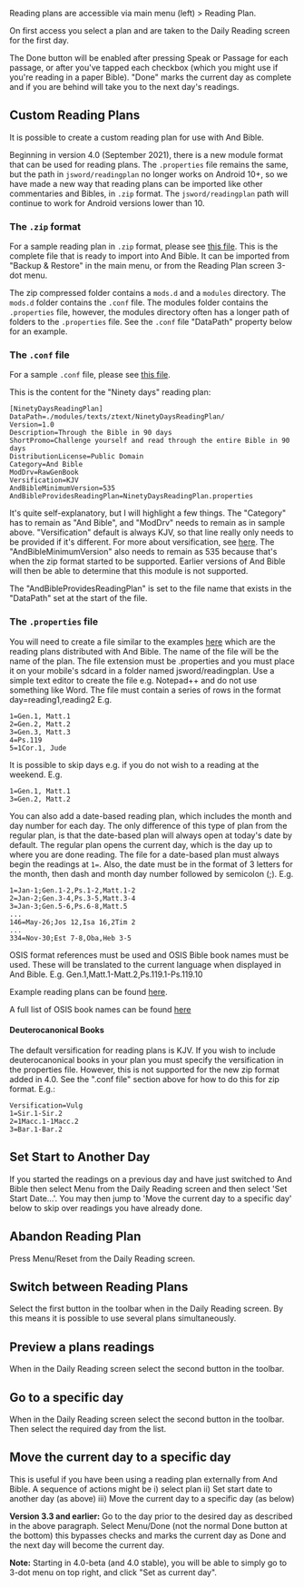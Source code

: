 Reading plans are accessible via main menu (left) > Reading Plan.

On first access you select a plan and are taken to the Daily Reading screen for the first day.

The Done button will be enabled after pressing Speak or Passage for each passage, or after you've tapped each checkbox (which you might use if you're reading in a paper Bible). "Done" marks the current day as complete and if you are behind will take you to the next day's readings.

## Custom Reading Plans
It is possible to create a custom reading plan for use with And Bible.

Beginning in version 4.0 (September 2021), there is a new module format that can be used for reading plans. The `.properties` file remains the same, but the path in `jsword/readingplan` no longer works on Android 10+, so we have made a new way that reading plans can be imported like other commentaries and Bibles, in `.zip` format. The `jsword/readingplan` path will continue to work for Android versions lower than 10.

### The `.zip` format
For a sample reading plan in `.zip` format, please see [this file](https://andbible.github.io/data/andbible/beta/zip/NinetyDaysReadingPlan.zip). This is the complete file that is ready to import into And Bible. It can be imported from "Backup & Restore" in the main menu, or from the Reading Plan screen 3-dot menu.

The zip compressed folder contains a `mods.d` and a `modules` directory. The `mods.d` folder contains the `.conf` file. The modules folder contains the `.properties` file, however, the modules directory often has a longer path of folders to the `.properties` file. See the `.conf` file "DataPath" property below for an example.

### The `.conf` file
For a sample `.conf` file, please see [this file](https://andbible.github.io/data/andbible/beta/mods.d/NinetyDaysReadingPlan.conf).

This is the content for the "Ninety days" reading plan:
```
[NinetyDaysReadingPlan]
DataPath=./modules/texts/ztext/NinetyDaysReadingPlan/
Version=1.0
Description=Through the Bible in 90 days
ShortPromo=Challenge yourself and read through the entire Bible in 90 days
DistributionLicense=Public Domain
Category=And Bible
ModDrv=RawGenBook
Versification=KJV
AndBibleMinimumVersion=535
AndBibleProvidesReadingPlan=NinetyDaysReadingPlan.properties
```

It's quite self-explanatory, but I will highlight a few things. The "Category" has to remain as "And Bible", and "ModDrv" needs to remain as in sample above. "Versification" default is always KJV, so that line really only needs to be provided if it's different. For more about versification, see [here](https://wiki.crosswire.org/Alternate_Versification). The "AndBibleMinimumVersion" also needs to remain as 535 because that's when the zip format started to be supported. Earlier versions of And Bible will then be able to determine that this module is not supported.

The "AndBibleProvidesReadingPlan" is set to the file name that exists in the "DataPath" set at the start of the file.

### The `.properties` file
You will need to create a file similar to the examples [here](https://github.com/AndBible/and-bible/tree/master/app/src/main/assets/readingplan) which are the reading plans distributed with And Bible.  The name of the file will be the name of the plan.  The file extension must be .properties and you must place it on your mobile's sdcard in a folder named jsword/readingplan.  Use a simple text editor to create the file e.g. Notepad++ and do not use something like Word.  The file must contain a series of rows in the format day=reading1,reading2 E.g.
```
1=Gen.1, Matt.1
2=Gen.2, Matt.2
3=Gen.3, Matt.3
4=Ps.119
5=1Cor.1, Jude
```

It is possible to skip days e.g. if you do not wish to a reading at the weekend. E.g.
```
1=Gen.1, Matt.1
3=Gen.2, Matt.2
```

You can also add a date-based reading plan, which includes the month and day number for each day. The only difference of this type of plan from the regular plan, is that the date-based plan will always open at today's date by default. The regular plan opens the current day, which is the day up to where you are done reading. The file for a date-based plan must always begin the readings at `1=`. Also, the date must be in the format of 3 letters for the month, then dash and month day number followed by semicolon (;). E.g.
```
1=Jan-1;Gen.1-2,Ps.1-2,Matt.1-2
2=Jan-2;Gen.3-4,Ps.3-5,Matt.3-4
3=Jan-3;Gen.5-6,Ps.6-8,Matt.5
...
146=May-26;Jos 12,Isa 16,2Tim 2
...
334=Nov-30;Est 7-8,Oba,Heb 3-5
```

OSIS format references must be used and OSIS Bible book names must be used.  These will be translated to the current language when displayed in And Bible.  E.g. Gen.1,Matt.1-Matt.2,Ps.119.1-Ps.119.10

Example reading plans can be found [here](https://github.com/AndBible/and-bible/tree/master/app/src/main/assets/readingplan).

A full list of OSIS book names can be found [here](https://wiki.crosswire.org/OSIS_Book_Abbreviations)

#### Deuterocanonical Books
The default versification for reading plans is KJV.  If you wish to include deuterocanonical books in your plan you must specify the versification in the properties file. However, this is not supported for the new zip format added in 4.0. See the ".conf file" section above for how to do this for zip format.  E.g.:
```
Versification=Vulg
1=Sir.1-Sir.2
2=1Macc.1-1Macc.2
3=Bar.1-Bar.2
```

## Set Start to Another Day
If you started the readings on a previous day and have just switched to And Bible then select Menu from the Daily Reading screen and then select 'Set Start Date...'.  You may then jump to 'Move the current day to a specific day' below to skip over readings you have already done.

## Abandon Reading Plan
Press Menu/Reset from the Daily Reading screen.

## Switch between Reading Plans
Select the first button in the toolbar when in the Daily Reading screen.  By this means it is possible to use several plans simultaneously.

## Preview a plans readings
When in the Daily Reading screen select the second button in the toolbar.

## Go to a specific day
When in the Daily Reading screen select the second button in the toolbar.  Then select the required day from the list.

## Move the current day to a specific day
This is useful if you have been using a reading plan externally from And Bible.  A sequence of actions might be i) select plan ii) Set start date to another day (as above) iii) Move the current day to a specific day (as below)

**Version 3.3 and earlier:** Go to the day prior to the desired day as described in the above paragraph.  Select Menu/Done (not the normal Done button at the bottom) this bypasses checks and marks the current day as Done and the next day will become the current day.

**Note:** Starting in 4.0-beta (and 4.0 stable), you will be able to simply go to 3-dot menu on top right, and click "Set as current day".